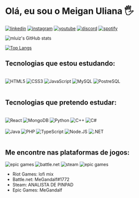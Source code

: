 # Olá, eu sou o Meigan Uliana 🖐️

[![linkedin](https://img.shields.io/badge/LinkedIn-0077B5?style=for-the-badge&logo=linkedin&logoColor=white)](https://www.linkedin.com/in/meiganluizuliana/)
[![instagram](https://img.shields.io/badge/Instagram-E4405F?style=for-the-badge&logo=instagram&logoColor=white)](https://www.instagram.com/meia_jornada_artes/)
[![youtube](https://img.shields.io/badge/YouTube-FF0000?style=for-the-badge&logo=youtube&logoColor=white)](https://www.youtube.com/channel/UCQ8sVP-6dVDIaWQJ2tDzEjQ)
[![discord](https://img.shields.io/badge/Discord-7289DA?style=for-the-badge&logo=discord&logoColor=white)](https://discord.gg/PP5v36x2)
[![spotify](	https://img.shields.io/badge/Spotify-1ED760?&style=for-the-badge&logo=spotify&logoColor=white)](https://open.spotify.com/user/22uq6y2su2igv5zbtsd22izli?si=f296827e5eed4f98)


![mluiz's GitHub stats](https://github-readme-stats.vercel.app/api?username=mluizuliana&show_icons=true&theme=radical)

[![Top Langs](https://github-readme-stats.vercel.app/api/top-langs/?username=mluizuliana&layout=compact)](https://github.com/anuraghazra/github-readme-stats)

## Tecnologias que estou estudando:

<div style=""display: inline_block><br/>
  <img align="center" alt="HTML5" src="https://img.shields.io/badge/HTML5-E34F26?style=for-the-badge&logo=html5&logoColor=white">
  <img align="center" alt="CSS3" src="https://img.shields.io/badge/CSS3-1572B6?style=for-the-badge&logo=css3&logoColor=white">
  <img align="center" alt="JavaScript" src="https://img.shields.io/badge/JavaScript-F7DF1E?style=for-the-badge&logo=javascript&logoColor=black">
  <img align="center" alt="MySQL" src="https://img.shields.io/badge/MySQL-00000F?style=for-the-badge&logo=mysql&logoColor=white">
  <img align="center" alt="PostreSQL" src="https://img.shields.io/badge/PostgreSQL-316192?style=for-the-badge&logo=postgresql&logoColor=white">  
</div><br>

## Tecnologias que pretendo estudar:

<div style=""display: inline_block><br/>
  <img align="center" alt="React" src="https://img.shields.io/badge/React-20232A?style=for-the-badge&logo=react&logoColor=61DAFB">
  <img align="center" alt="MongoDB" src="https://img.shields.io/badge/MongoDB-4EA94B?style=for-the-badge&logo=mongodb&logoColor=white">
  <img align="center" alt="Python" src="https://img.shields.io/badge/Python-14354C?style=for-the-badge&logo=python&logoColor=white">
  <img align="center" alt="C++" src="https://img.shields.io/badge/C%2B%2B-00599C?style=for-the-badge&logo=c%2B%2B&logoColor=white">
  <img align="center" alt="C#" src="https://img.shields.io/badge/C%23-239120?style=for-the-badge&logo=c-sharp&logoColor=white"><br><br>
  <img align="center" alt="Java" src="https://img.shields.io/badge/Java-ED8B00?style=for-the-badge&logo=openjdk&logoColor=white">
  <img align="center" alt="PHP" src="https://img.shields.io/badge/PHP-777BB4?style=for-the-badge&logo=php&logoColor=white">
  <img align="center" alt="TypeScript" src="https://img.shields.io/badge/TypeScript-007ACC?style=for-the-badge&logo=typescript&logoColor=white">
  <img align="center" alt="Node.JS" src="https://img.shields.io/badge/Node.js-43853D?style=for-the-badge&logo=node.js&logoColor=white">
  <img align="center" alt=".NET" src="https://img.shields.io/badge/.NET-5C2D91?style=for-the-badge&logo=.net&logoColor=white">
</div><br>

## Me encontre nas plataformas de jogos:<br/>

![epic games](https://img.shields.io/badge/Riot_Games-D32936?style=for-the-badge&logo=riot-games&logoColor=white)
![battle.net](https://img.shields.io/badge/Battle.net-000?style=for-the-badge&logo=battle.net&logoColor=148EFF)
![steam](https://img.shields.io/badge/Steam-000000?style=for-the-badge&logo=steam&logoColor=white)
![epic games](https://img.shields.io/badge/Epic%20Games-313131?style=for-the-badge&logo=Epic%20Games&logoColor=white)

<ul> 
  <li>Riot Games: lofi mix</li>
  <li>Battle.net: MeGandalf#1772</li>
  <li>Steam: ANALISTA DE PINPAD</li>
  <li>Epic Games: MeGandalf</li>
</ul>


